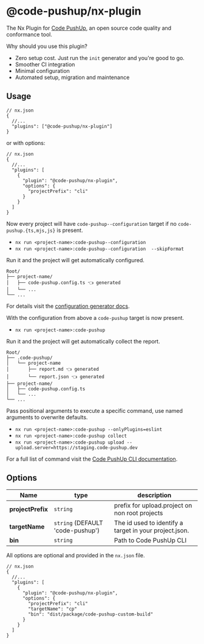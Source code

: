 # @code-pushup/nx-plugin

The Nx Plugin for [Code PushUp](https://github.com/code-pushup/cli#readme), an open source code quality and conformance tool.

Why should you use this plugin?

- Zero setup cost. Just run the `init` generator and you're good to go.
- Smoother CI integration
- Minimal configuration
- Automated setup, migration and maintenance

## Usage

```jsonc
// nx.json
{
  //...
  "plugins": ["@code-pushup/nx-plugin"]
}
```

or with options:

```jsonc
// nx.json
{
  //...
  "plugins": [
    {
      "plugin": "@code-pushup/nx-plugin",
      "options": {
        "projectPrefix": "cli"
      }
    }
  ]
}
```

Now every project will have `code-pushup--configuration` target if no `code-pushup.{ts,mjs,js}` is present.

- `nx run <project-name>:code-pushup--configuration`
- `nx run <project-name>:code-pushup--configuration  --skipFormat`

Run it and the project will get automatically configured.

```text
Root/
├── project-name/
│   ├── code-pushup.config.ts 👈 generated
│   └── ...
└── ...
```

For details visit the [configuration generator docs](../generators/configuration/README.md).

With the configuration from above a `code-pushup` target is now present.

- `nx run <project-name>:code-pushup`

Run it and the project will get automatically collect the report.

```text
Root/
├── .code-pushup/
│   └── project-name
│       ├── report.md 👈 generated
│       └── report.json 👈 generated
├── project-name/
│   ├── code-pushup.config.ts
│   └── ...
└── ...
```

Pass positional arguments to execute a specific command, use named arguments to overwrite defaults.

- `nx run <project-name>:code-pushup --onlyPlugins=eslint`
- `nx run <project-name>:code-pushup collect`
- `nx run <project-name>:code-pushup upload --upload.server=https://staging.code-pushup.dev`

For a full list of command visit the [Code PushUp CLI documentation](../../../cli/README.md#commands).

## Options

| Name              | type                             | description                                            |
| ----------------- | -------------------------------- | ------------------------------------------------------ |
| **projectPrefix** | `string`                         | prefix for upload.project on non root projects         |
| **targetName**    | `string` (DEFAULT 'code-pushup') | The id used to identify a target in your project.json. |
| **bin**           | `string`                         | Path to Code PushUp CLI                                |

All options are optional and provided in the `nx.json` file.

```jsonc
// nx.json
{
  //...
  "plugins": [
    {
      "plugin": "@code-pushup/nx-plugin",
      "options": {
        "projectPrefix": "cli"
        "targetName": "cp"
        "bin": "dist/package/code-pushup-custom-build"
      }
    }
  ]
}
```
